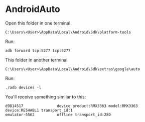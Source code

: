 # AndroidAuto

Open this folder in one terminal
```shell
C:\Users\<User>\AppData\Local\Android\Sdk\platform-tools
```
Run:
```shell
adb forward tcp:5277 tcp:5277
```

This folder in another terminal
```
C:\Users\<User>\AppData\Local\Android\Sdk\extras\google\auto
```

Run:
```shell
./adb devices -l
```

You'll receive something similar to this:
```shell
d9814517               device product:RMX3363 model:RMX3363 device:RE54ABL1 transport_id:1
emulator-5562          offline transport_id:280
```
